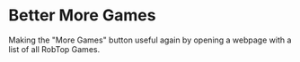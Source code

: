 # Better More Games
Making the "More Games" button useful again by opening a webpage with a list of all RobTop Games.